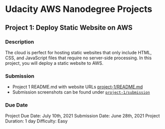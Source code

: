# Udacity AWS Nanodegree Projects

## Project 1: Deploy Static Website on AWS

### Description
The cloud is perfect for hosting static websites that only include HTML, CSS, and JavaScript files that require no server-side processing. In this project, you will deploy a static website to AWS.

### Submission
- Project 1 README.md with website URLs [project-1/README.md](https://github.com/granzb11/udacity-nanodegree-projects/blob/main/project-1/README.md)
- Submission screenshots can be found under [`project-1/submission`](https://github.com/granzb11/udacity-nanodegree-projects/tree/main/project-1)

### Due Date
Project Due Date: July 10th, 2021
Submission Date: June 28th, 2021
Project Duration: 1 day
Difficulty: Easy